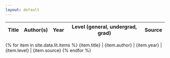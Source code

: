```yaml
---
layout: default
---
```






Title | Author(s) | Year | Level (general, undergrad, grad) | Source
-- | -- | -- | -- | --
{% for item in site.data.lit.items %}
    {item.title} | {item.author} | {item.year} | {item.level} | {item.source}
{% endfor %}